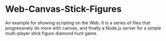 # Web-Canvas-Stick-Figures

An example for showing scripting on the Web. It is a series of files that
progressively do more with canvas, and finally a Node.js server for a simple
multi-player stick figure diamond hunt game.
